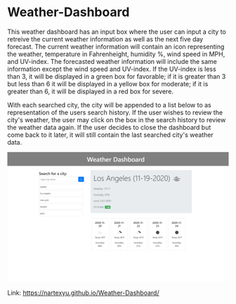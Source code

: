 # Weather-Dashboard
   
This weather dashboard has an input box where the user can input a city to retreive the current weather information as well as the next five day forecast. The current weather information will contain an icon representing the weather, temperature in Fahrenheight, humidity %, wind speed in MPH, and UV-index. The forecasted weather information will include the same information except the wind speed and UV-index. If the UV-index is less than 3, it will be displayed in a green box for favorable; if it is greater than 3 but less than 6 it will be displayed in a yellow box for moderate; if it is greater than 6, 
it will be displayed in a red box for severe. 

With each searched city, the city will be appended to a list below to as representation of the users search history. If the user wishes to review the city's weather, the user may click on the box in the search history to review the weather data again. If the user decides to close the dashboard but come back to it later, it will still contain the last searched city's weather data. 

![Screenshot](weather-dashboard.JPG)

Link: https://nartexyu.github.io/Weather-Dashboard/
